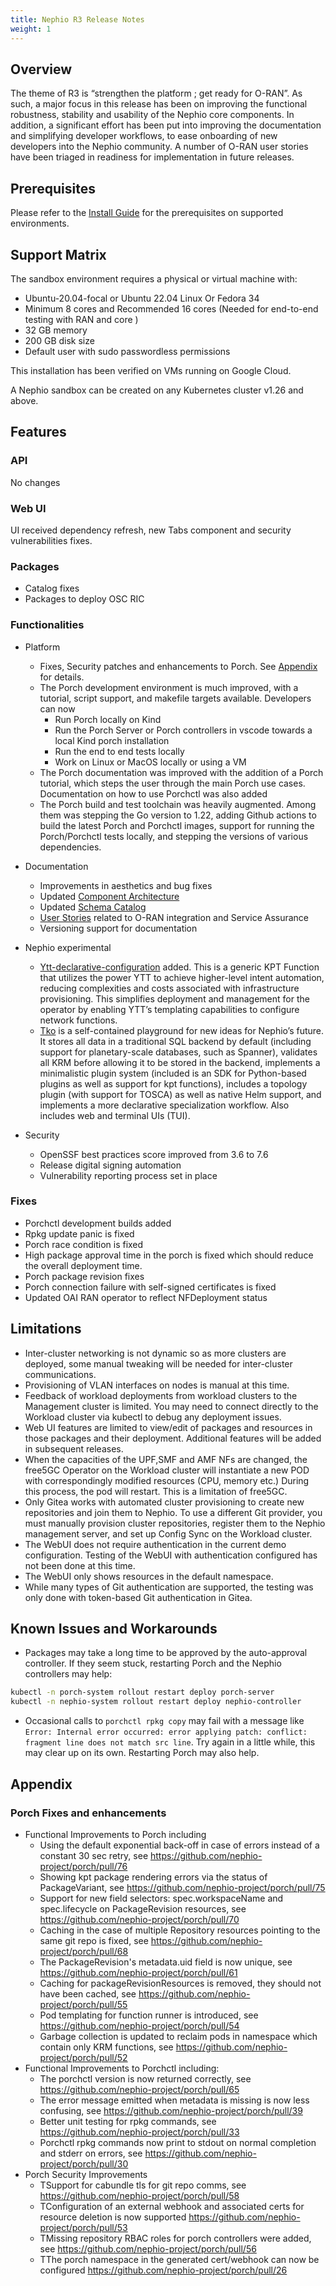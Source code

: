 ```yaml
---
title: Nephio R3 Release Notes
weight: 1
---
```


## Overview

The theme of R3 is “strengthen the platform ; get ready for O-RAN”. As such, a major focus in this release has been on improving the functional robustness, stability and usability of the Nephio core components. In addition, a significant effort has been put into improving the documentation and simplifying developer workflows, to ease onboarding of new developers into the Nephio community. A number of O-RAN user stories have been triaged in readiness for implementation in future releases.
## Prerequisites

Please refer to the [Install Guide](/content/en/docs/guides/install-guides/install-on-byoc.md#prerequisites)
for the prerequisites on supported environments.

## Support Matrix

The sandbox environment requires a physical or virtual machine with:
- Ubuntu-20.04-focal or Ubuntu 22.04 Linux Or Fedora 34
- Minimum 8 cores and Recommended 16 cores (Needed for end-to-end testing with RAN and core )
- 32 GB memory
- 200 GB disk size
- Default user with sudo passwordless permissions

This installation has been verified on VMs running on Google Cloud.

A Nephio sandbox can be created on any Kubernetes cluster v1.26 and above.

## Features

### API

No changes

### Web UI

UI received dependency refresh, new Tabs component and security vulnerabilities fixes.

### Packages

* Catalog fixes
* Packages to deploy OSC RIC

### Functionalities

* Platform
  * Fixes, Security patches and enhancements to Porch. See [Appendix](#appendix) for details.
  * The Porch development environment is much improved, with a tutorial, script support, and makefile targets available. Developers can now
    * Run Porch locally on Kind
    * Run the Porch Server or Porch controllers in vscode towards a local Kind porch installation
    * Run the end to end tests locally
    * Work on Linux or MacOS locally or using a VM
  * The Porch documentation was improved with the addition of a Porch tutorial, which steps the user through the main Porch use cases. Documentation on how to use Porchctl was also added
  * The Porch build and test toolchain was heavily augmented. Among them was stepping the Go version to 1.22, adding Github actions to build the latest Porch and Porchctl images, support for running the Porch/Porchctl tests locally, and stepping the versions of various dependencies.

* Documentation
  * Improvements in aesthetics and bug fixes
  * Updated [Component Architecture](https://r3.docs.nephio.org/docs/architecture/)
  * Updated [Schema Catalog](https://docs.nephio.org/docs/apis/)
  * [User Stories](https://docs.nephio.org/docs/network-architecture/) related to O-RAN integration and Service Assurance
  * Versioning support for documentation

* Nephio experimental
  * [Ytt-declarative-configuration](https://github.com/nephio-experimental/ytt-declarative-configuration) added. This is a generic KPT Function that utilizes the power YTT to achieve higher-level intent automation, reducing complexities and costs associated with infrastructure provisioning.
  This simplifies deployment and management for the operator by enabling YTT’s templating capabilities to configure network functions.
  * [Tko](https://github.com/nephio-experimental/tko) is a self-contained playground for new ideas for Nephio’s future. It stores all data in a traditional SQL backend by default (including support for planetary-scale databases, such as Spanner), validates all KRM before allowing it to be stored in the backend, implements a minimalistic plugin system (included is an SDK for Python-based plugins as well as support for kpt functions), includes a topology plugin (with support for TOSCA) as well as native Helm support, and implements a more declarative specialization workflow. Also includes web and terminal UIs (TUI).

* Security
  * OpenSSF best practices score improved from 3.6 to 7.6
  * Release digital signing automation
  * Vulnerability reporting process set in place

### Fixes

* Porchctl development builds added
* Rpkg update panic is fixed
* Porch race condition is fixed
* High package approval time in the porch is fixed which should reduce the overall deployment time.
* Porch package revision fixes
* Porch connection failure with self-signed certificates is fixed
* Updated OAI RAN operator to reflect NFDeployment status


## Limitations

* Inter-cluster networking is not dynamic so as more clusters are deployed, some manual tweaking will be needed for inter-cluster communications.
* Provisioning of VLAN interfaces on nodes is manual at this time.
* Feedback of workload deployments from workload clusters to the Management cluster is limited. You may need to connect directly to the Workload cluster via kubectl to debug any deployment issues.
* Web UI features are limited to view/edit of packages and resources in those packages and their deployment. Additional features will be added in subsequent releases.
* When the capacities of the UPF,SMF and AMF NFs are changed, the free5GC Operator on the Workload cluster will instantiate a new POD with correspondingly modified resources (CPU, memory etc.) During this process, the pod will restart. This is a limitation of free5GC.
* Only Gitea works with automated cluster provisioning to create new repositories and join them to Nephio. To use a different Git provider, you must manually provision cluster repositories, register them to the Nephio management server, and set up Config Sync on the Workload cluster.
* The WebUI does not require authentication in the current demo configuration. Testing of the WebUI with authentication configured has not been done at this time.
* The WebUI only shows resources in the default namespace.
* While many types of Git authentication are supported, the testing was only done with token-based Git authentication in Gitea.


## Known Issues and Workarounds

*  Packages may take a long time to be approved by the auto-approval
  controller. If they seem stuck, restarting Porch and the Nephio controllers
  may help:
  ```bash
  kubectl -n porch-system rollout restart deploy porch-server
  kubectl -n nephio-system rollout restart deploy nephio-controller
  ```
* Occasional calls to `porchctl rpkg copy` may fail with a message like
  `Error: Internal error occurred: error applying patch: conflict: fragment line
  does not match src line`. Try again in a little while, this may clear up on
  its own. Restarting Porch may also help.

## Appendix

### Porch Fixes and enhancements

* Functional Improvements to Porch including
  * Using the default exponential back-off in case of errors instead of a constant 30 sec retry, see https://github.com/nephio-project/porch/pull/76
  * Showing kpt package rendering errors via the status of PackageVariant, see https://github.com/nephio-project/porch/pull/75
  * Support for new field selectors: spec.workspaceName and spec.lifecycle on PackageRevision resources, see https://github.com/nephio-project/porch/pull/70
  * Caching in the case of multiple Repository resources pointing to the same git repo is fixed, see https://github.com/nephio-project/porch/pull/68
  * The PackageRevision's metadata.uid field is now unique, see https://github.com/nephio-project/porch/pull/61
  * Caching for packageRevisionResources is removed, they should not have been cached, see https://github.com/nephio-project/porch/pull/55
  * Pod templating for function runner is introduced, see https://github.com/nephio-project/porch/pull/54
  * Garbage collection is updated to reclaim pods in namespace which contain only KRM functions, see https://github.com/nephio-project/porch/pull/52 
* Functional Improvements to Porchctl including:
  * The porchctl version is now returned correctly, see https://github.com/nephio-project/porch/pull/65
  * The error message emitted when metadata is missing is now less confusing, see https://github.com/nephio-project/porch/pull/39
  * Better unit testing for rpkg commands, see https://github.com/nephio-project/porch/pull/33
  * Porchctl rpkg commands now print to stdout on normal completion and stderr on errors, see https://github.com/nephio-project/porch/pull/30
* Porch Security Improvements
  * TSupport for cabundle tls for git repo comms, see https://github.com/nephio-project/porch/pull/58
  * TConfiguration of an external webhook and associated certs for resource deletion is now supported https://github.com/nephio-project/porch/pull/53
  * TMissing repository RBAC roles for porch controllers were added, see https://github.com/nephio-project/porch/pull/56
  * TThe porch namespace in the generated cert/webhook can now be configured https://github.com/nephio-project/porch/pull/26




